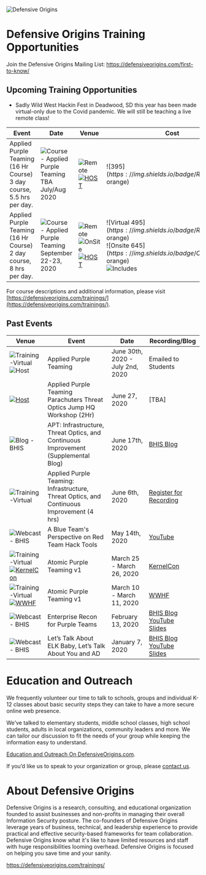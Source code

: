 
![Defensive Origins](https://defensiveorigins.com/wp-content/uploads/2020/05/defensive-origins-header-6-1536x760.png)
# Defensive Origins Training Opportunities 
Join the Defensive Origins Mailing List: https://defensiveorigins.com/first-to-know/

## Upcoming Training Opportunities
* Sadly Wild West Hackin Fest in Deadwood, SD this year has been made virtual-only due to the Covid pandemic.  We will still be teaching a live remote class!  

| Event                                    | Date                                     | Venue                                    | Cost                                     | Registration  |
|------------------------------------------|------------------------------------------|------------------------------------------|------------------------------------------|---------------|
| Applied Purple Teaming (16 Hr Course)<br>3 day course, 5.5 hrs per day.<br> | ![Course  - Applied Purple Teaming](https://img.shields.io/badge/Course-16Hrs-green)<br>TBA July/Aug 2020 | ![Remote](https://img.shields.io/badge/Remote-Live%20Virtual%20Interactive%20Classroom-darkgreen)<br>[![HOST](https://img.shields.io/badge/Host-BHIS-blue)](https://www.blackhillsinfosec.com/) | ![$395](https://img.shields.io/badge/Remote-$395-orange) | TBA           |
| Applied Purple Teaming (16 Hr Course)<br>2 day course, 8 hrs per day.<br> | ![Course  - Applied Purple Teaming](https://img.shields.io/badge/Course-16Hrs-green)<br>September 22-23, 2020 | ![Remote](https://img.shields.io/badge/Remote-Live%20Hybrid%20Interactive%20Classroom-yellow)<br>![OnSite](https://img.shields.io/badge/OnSite-Deadwood%20South%20Dakota-orange)<br>[![HOST](https://img.shields.io/badge/Host-WildWestHackinFest-blue)](https://www.wildwesthackinfest.com/) | ![Virtual $495](https://img.shields.io/badge/Remote-$495-orange)<BR>![Onsite $645](https://img.shields.io/badge/OnSite-$645-orange)<br>![Includes](https://img.shields.io/badge/Includes-WWHF%20Registration-green) | [Register][5] |

For course descriptions and additional information, please visit [https://defensiveorigins.com/trainings/](https://defensiveorigins.com/trainings/).

## Past Events
| Venue                                    | Event                                    | Date                       | Recording/Blog                           |
|------------------------------------------|------------------------------------------|----------------------------|------------------------------------------|
| ![Training-Virtual](https://img.shields.io/badge/Training-Remote-darkgreen)<BR>![Host](https://img.shields.io/badge/Host-WWHF%20June-blue) | Applied Purple Teaming | June 30th, 2020 - July 2nd, 2020 | Emailed to Students |
|[![Host](https://img.shields.io/badge/Host-CyberJungleVirtualSummit-blue)][1]                           | Applied Purple Teaming <br>Parachuters Threat Optics Jump HQ Workshop (2Hr)<br> | June 27, 2020 | [TBA]                           |                                          
| ![Blog  - BHIS](https://img.shields.io/badge/Blog-BHIS-darkgreen) | APT: Infrastructure, Threat Optics, and Continuous Improvement (Supplemental Blog) | June 17th, 2020            | [BHIS Blog](https://www.blackhillsinfosec.com/how-to-deploy-windows-optics-commands-downloads-instructions-and-screenshots/) |
| ![Training-Virtual](https://img.shields.io/badge/Training-Remote-darkgreen) | Applied Purple Teaming: Infrastructure, Threat Optics, and Continuous Improvement (4 hrs) | June 6th, 2020             | [Register for Recording][6]              |
| ![Webcast  - BHIS](https://img.shields.io/badge/Webcast-BHIS-darkgreen) | A Blue Team's Perspective on Red Team Hack Tools | May 14th, 2020             | [YouTube](https://www.youtube.com/watch?v=0mIN2OU5hQE) |
| ![Training-Virtual](https://img.shields.io/badge/Training-Remote-darkgreen)<BR>[![KernelCon](https://img.shields.io/badge/Host-KernelCon%202020-blue)](https://kernelcon.org/) | Atomic Purple Teaming v1                 | March 25 - March  26, 2020 | [KernelCon](https://kernelcon.org/)      |
| ![Training-Virtual](https://img.shields.io/badge/Training-Remote-darkgreen)<BR>[![WWHF](https://img.shields.io/badge/Host-WWHF%20WW%202020-blue)](https://wildwesthackinfest.com/) | Atomic Purple Teaming v1                 | March 10 - March 11, 2020  | [WWHF](https://wildwesthackinfest.com/)  |
| ![Webcast  - BHIS](https://img.shields.io/badge/Webcast-BHIS-darkgreen) | Enterprise Recon for Purple Teams        | February 13, 2020          | [BHIS Blog](https://www.blackhillsinfosec.com/webcast-enterprise-recon-for-purple-teams/)<br>[YouTube](https://www.youtube.com/watch?v=5c4KHB8dZMw)<br>[Slides](https://activecountermeasures.com/presentations) |
| ![Webcast  - BHIS](https://img.shields.io/badge/Webcast-BHIS-darkgreen) | Let’s Talk About ELK Baby, Let’s Talk About You and AD | January 7, 2020            | [BHIS Blog](https://www.blackhillsinfosec.com/webcast-lets-talk-about-elk-baby-lets-talk-about-you-and-ad/)<br>[YouTube](https://www.youtube.com/watch?v=c0qOmu3pChc)<br>[Slides](https://www.activecountermeasures.com/acm-bhis-presentations/) |

# Education and Outreach 
We frequently volunteer our time to talk to schools, groups and individual K-12 classes about basic security steps they can take to have a more secure online web presence. 

We’ve talked to elementary students, middle school classes, high school students, adults in local organizations, community leaders and more. We can tailor our discussion to fit the needs of your group while keeping the information easy to understand. 

[Education and Outreach On DefensiveOrigins.com](https://defensiveorigins.com/resources/).

If you’d like us to speak to your organization or group, please [contact us](https://defensiveorigins.com/contact/).

# About Defensive Origins

Defensive Origins is a research, consulting, and educational organization founded to assist businesses and non-profits in managing their overall Information Security posture.  The co-founders of Defensive Origins leverage years of business, technical, and leadership experience to provide practical and effective security-based frameworks for team collaboration. Defensive Origins know what it's like to have limited resources and staff with huge responsibilities looming overhead.  Defensive Origins is focused on helping you save time and your sanity.



https://defensiveorigins.com/trainings/

  [1]: https://junegle.io/
  [2]: https://redteamvillage.io/
  [3]: https://junegle.io/training.html
  [4]: https://wildwesthackinfest.com/online-training/applied-purple-teaming/
  [5]: https://wildwesthackinfest.com/deadwood/training/
  [6]: https://attendee.gotowebinar.com/register/3725793414954629390
